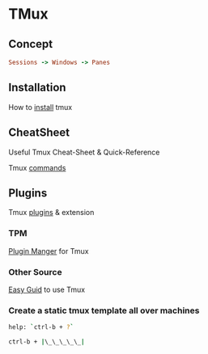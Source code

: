 # TMux

## Concept

```ruby
Sessions -> Windows -> Panes
```

## Installation

How to [install][tins] tmux

## CheatSheet

Useful Tmux Cheat-Sheet & Quick-Reference

Tmux [commands][tchsh]

## Plugins

Tmux [plugins][tplg] & extension

### TPM

[Plugin Manger][tpm] for Tmux

### Other Source

[Easy Guid][tmxezgud] to use Tmux

### Create a static tmux template all over machines

```bash
help: `ctrl-b + ?`
```

```bash
ctrl-b + |\_\_\_\_\_|
```

<!-- links -->
[tchsh]: https://tmuxcheatsheet.com/
[tins]: https://tmuxcheatsheet.com/how-to-install-tmux/
[tplg]: https://tmuxcheatsheet.com/tmux-plugins-tools/
[tmxezgud]: https://hamvocke.com/blog/a-quick-and-easy-guide-to-tmux/
[tpm]: https://github.com/tmux-plugins/tpm
